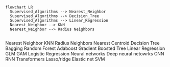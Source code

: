 ```mermaid
flowchart LR
  Supervised_Algorithms --> Nearest_Neighbor
  Supervised_Algorithms --> Decision_Tree
  Supervised_Algorithms --> Linear_Regression
  Nearest_Neighbor --> KNN
  Nearest_Neighbor --> Radius Neighbors


```


  Nearest Neighbor
    KNN
    Radius Neighbors
    Nearest Centroid
  Decision Tree
    Bagging
    Random Forest
    Adaboost
    Gradient Boosted Tree
  Linear Regression
    GLM
      GAM
      Logistic Regression
        Neural networks
          Deep neural netowrks
            CNN
            RNN
            Transformers
    Lasso/ridge
    Elastic net
    SVM
    

